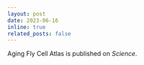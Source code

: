 ```yaml
---
layout: post
date: 2023-06-16  
inline: true
related_posts: false
---
```


Aging Fly Cell Atlas is published on *Science*.  
